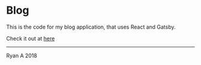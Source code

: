 # Blog
This is the code for my blog application, that uses React and Gatsby. 

Check it out at [here]("https://azbo400.github.io/Blog")

-----------
Ryan A 2018